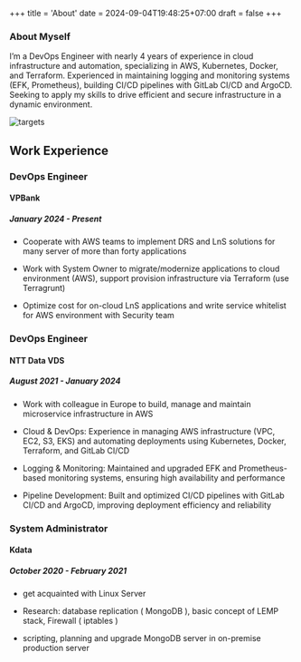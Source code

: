 +++
title = 'About'
date = 2024-09-04T19:48:25+07:00
draft = false
+++

### About Myself

I’m a DevOps Engineer with nearly 4 years of experience in cloud infrastructure and automation, specializing in AWS, Kubernetes, Docker, and Terraform. Experienced in maintaining logging and monitoring systems (EFK, Prometheus), building CI/CD pipelines with GitLab CI/CD and ArgoCD. Seeking to apply my skills to drive efficient and secure infrastructure in a dynamic environment.

![targets](/img/devopsmeme.jpg)

## Work Experience

### DevOps Engineer

#### VPBank

##### January 2024 - Present

- Cooperate with AWS teams to implement DRS and LnS solutions for many server of more than forty applications

- Work with System Owner to migrate/modernize applications to cloud environment (AWS), support provision infrastructure via Terraform (use Terragrunt)

- Optimize cost for on-cloud LnS applications and write service whitelist for AWS environment with Security team

### DevOps Engineer

#### NTT Data VDS

##### August 2021 - January 2024

- Work with colleague in Europe to build, manage and maintain microservice infrastructure in AWS

- Cloud & DevOps: Experience in managing AWS infrastructure (VPC, EC2, S3, EKS) and automating deployments using Kubernetes, Docker, Terraform, and GitLab CI/CD

- Logging & Monitoring: Maintained and upgraded EFK and Prometheus-based monitoring systems, ensuring high availability and performance

- Pipeline Development: Built and optimized CI/CD pipelines with GitLab CI/CD and ArgoCD, improving deployment efficiency and reliability

### System Administrator

#### Kdata

##### October 2020 - February 2021

- get acquainted with Linux Server

- Research: database replication ( MongoDB ), basic concept of LEMP stack, Firewall ( iptables )

- scripting, planning and upgrade MongoDB server in on-premise production server